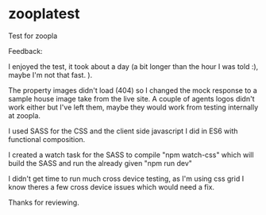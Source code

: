 # zooplatest
Test for zoopla

Feedback:

I enjoyed the test, it took about a day (a bit longer than the hour I was told :), maybe I'm not that fast. ). 

The property images didn't load (404) so I changed the mock response to a sample house image take from the live site. A couple of agents logos didn't work either but I've left them, maybe they would work from testing internally at zoopla.

I used SASS for the CSS and the client side javascript I did in ES6 with functional composition.

I created a watch task for the SASS to compile "npm watch-css" which will build the SASS and run the already given "npm run dev"

I didn't get time to run much cross device testing, as I'm using css grid I know theres a few cross device issues which would need a fix.

Thanks for reviewing.








